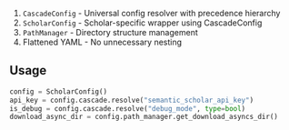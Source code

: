 <!-- ---
!-- Timestamp: 2025-08-02 19:55:21
!-- Author: ywatanabe
!-- File: /home/ywatanabe/proj/scitex_repo/src/scitex/scholar/config/README.md
!-- --- -->

1. `CascadeConfig` - Universal config resolver with precedence hierarchy
2. `ScholarConfig` - Scholar-specific wrapper using CascadeConfig
3. `PathManager` - Directory structure management
4. Flattened YAML - No unnecessary nesting

## Usage
```python
config = ScholarConfig()
api_key = config.cascade.resolve("semantic_scholar_api_key")
is_debug = config.cascade.resolve("debug_mode", type=bool)
download_async_dir = config.path_manager.get_download_asyncs_dir()
```

<!-- EOF -->